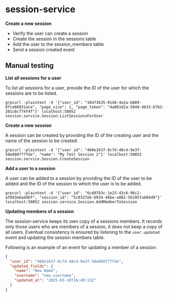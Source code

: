 # session-service

**Create a new session**

- Verify the user can create a session
- Create the session in the sessions table
- Add the user to the session_members table
- Send a session created event

## Manual testing

**List all sessions for a user**

To list all sessions for a user, provide the ID of the user for which the sessions are to be listed.

```shell
grpcurl -plaintext -d '{"user_id": "10473635-01d4-4e2a-b809-8fce66031ace", "page_size": 1, "page_token": "4a861d2a-5848-4b33-b7b2-201c6cf74f4f"}' localhost:50052 session.service.Session.ListSessionsForUser
```

**Create a new session**

A session can be created by providing the ID of the creating user and the name of the session to be created.

```shell
grpcurl -plaintext -d '{"user_id": "460e1637-8c7d-48c4-9e3f-58e880f77fde", "name": "My Test Session 2"}' localhost:50052 session.service.Session.CreateSession
```

**Add a user to a session**

A user can be added to a session by providing the ID of the user to be added and the ID of the session to which the user is to be added.

```shell
grpcurl -plaintext -d '{"user_id": "6cd0703c-1e23-43c6-96c2-af043e6ad4bf", "session_id": "5c0327eb-b934-46be-a882-56195fab04d9"}' localhost:50052 session.service.Session.AddMemberToSession
```

**Updating members of a session**

The session-service keeps its own copy of a sessions members. It records only those users who are members of a session, it does not keep a copy of all users.
Eventual consistency is ensured by listening to the `user.updated` event and updating the session members table.

Following is an example of an event for updating a member of a session:

```json
{
  "user_id": "460e1637-8c7d-48c4-9e3f-58e880f77fde",
  "updated_fields": {
    "name": "New Name",
    "username": "new.username", 
    "updated_at": "2025-03-10T16:40:13Z"
  }
}
```